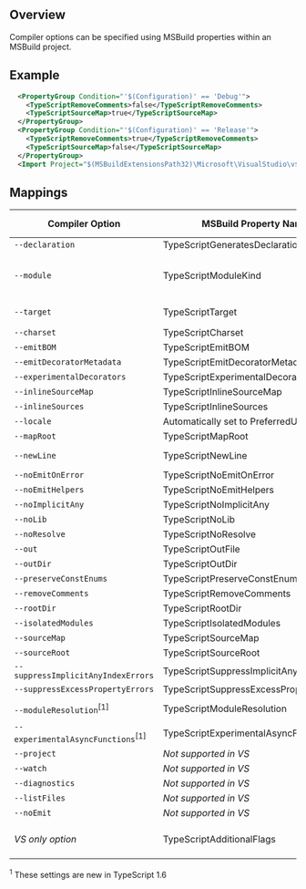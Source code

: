 ## Overview
Compiler options can be specified using MSBuild properties within an MSBuild project.

## Example

```XML
  <PropertyGroup Condition="'$(Configuration)' == 'Debug'">
    <TypeScriptRemoveComments>false</TypeScriptRemoveComments>
    <TypeScriptSourceMap>true</TypeScriptSourceMap>
  </PropertyGroup>
  <PropertyGroup Condition="'$(Configuration)' == 'Release'">
    <TypeScriptRemoveComments>true</TypeScriptRemoveComments>
    <TypeScriptSourceMap>false</TypeScriptSourceMap>
  </PropertyGroup>
  <Import Project="$(MSBuildExtensionsPath32)\Microsoft\VisualStudio\v$(VisualStudioVersion)\TypeScript\Microsoft.TypeScript.targets" Condition="Exists('$(MSBuildExtensionsPath32)\Microsoft\VisualStudio\v$(VisualStudioVersion)\TypeScript\Microsoft.TypeScript.targets')" />
```

## Mappings

Compiler Option   | MSBuild Property Name | Allowed Values
------------------|-----------------------|-----------------
`--declaration`     | TypeScriptGeneratesDeclarations | boolean
`--module`          | TypeScriptModuleKind  | `AMD`, `CommonJs`, `UMD`, or `System`
`--target`          | TypeScriptTarget      | `ES3`, `ES5`, or `ES6`
`--charset`         | TypeScriptCharset     |                           
`--emitBOM`         | TypeScriptEmitBOM     | boolean     
`--emitDecoratorMetadata` | TypeScriptEmitDecoratorMetadata | boolean
`--experimentalDecorators` | TypeScriptExperimentalDecorators | boolean
`--inlineSourceMap` | TypeScriptInlineSourceMap |  boolean
`--inlineSources`   | TypeScriptInlineSources|  boolean
`--locale`          | Automatically set to PreferredUILang value |
`--mapRoot`         | TypeScriptMapRoot       | File path 
`--newLine`         | TypeScriptNewLine       | `CRLF` or `LF`
`--noEmitOnError`   | TypeScriptNoEmitOnError | boolean
`--noEmitHelpers`   | TypeScriptNoEmitHelpers | boolean
`--noImplicitAny`   | TypeScriptNoImplicitAny | boolean
`--noLib`           | TypeScriptNoLib       | boolean
`--noResolve`       | TypeScriptNoResolve   | boolean
`--out`             | TypeScriptOutFile     | File path
`--outDir`          | TypeScriptOutDir      | File path
`--preserveConstEnums` | TypeScriptPreserveConstEnums | boolean
`--removeComments`  | TypeScriptRemoveComments | boolean
`--rootDir`         | TypeScriptRootDir        | File path
`--isolatedModules` | TypeScriptIsolatedModules | boolean
`--sourceMap`       | TypeScriptSourceMap      | File path                         
`--sourceRoot`      | TypeScriptSourceRoot     | File path
`--suppressImplicitAnyIndexErrors` | TypeScriptSuppressImplicitAnyIndexErrors | boolean
`--suppressExcessPropertyErrors`  |  TypeScriptSuppressExcessPropertyErrors | boolean
`--moduleResolution`<sup>[1]</sup> | TypeScriptModuleResolution | `Classic` or `NodeJs`
`--experimentalAsyncFunctions`<sup>[1]</sup> | TypeScriptExperimentalAsyncFunctions | boolean
`--project`         | *Not supported in VS* | 
`--watch`           | *Not supported in VS* |
`--diagnostics`     | *Not supported in VS* |
`--listFiles`       | *Not supported in VS* |
`--noEmit`          | *Not supported in VS* |
*VS only option*  | TypeScriptAdditionalFlags | *Any compiler option*

<sup>1</sup> These settings are new in TypeScript 1.6 